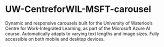 # UW-CentreforWIL-MSFT-carousel

Dynamic and responsive carousels built for the University of Waterloo’s Centre for Work-Integrated Learning, as part of the Microsoft Azure AI course.
Automatically adapts to varying text lengths and image sizes.
Fully accessible on both mobile and desktop devices.
